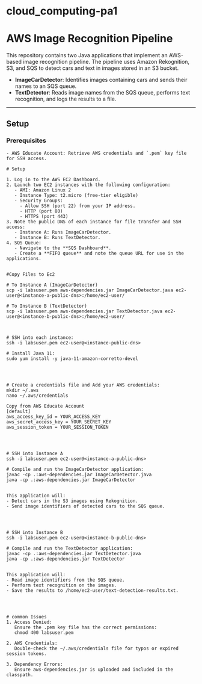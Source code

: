 # cloud_computing-pa1
# AWS Image Recognition Pipeline

This repository contains two Java applications that implement an AWS-based image recognition pipeline. The pipeline uses Amazon Rekognition, S3, and SQS to detect cars and text in images stored in an S3 bucket.

- **ImageCarDetector**: Identifies images containing cars and sends their names to an SQS queue.
- **TextDetector**: Reads image names from the SQS queue, performs text recognition, and logs the results to a file.

---

## Setup

### Prerequisites

```plaintext
- AWS Educate Account: Retrieve AWS credentials and `.pem` key file for SSH access.

# Setup

1. Log in to the AWS EC2 Dashboard.
2. Launch two EC2 instances with the following configuration:
   - AMI: Amazon Linux 2
   - Instance Type: t2.micro (free-tier eligible)
   - Security Groups:
     - Allow SSH (port 22) from your IP address.
     - HTTP (port 80)
     - HTTPS (port 443)
3. Note the public DNS of each instance for file transfer and SSH access:
   - Instance A: Runs ImageCarDetector.
   - Instance B: Runs TextDetector.
4. SQS Queue:
   - Navigate to the **SQS Dashboard**.
   - Create a **FIFO queue** and note the queue URL for use in the applications.


#Copy Files to Ec2

# To Instance A (ImageCarDetector)
scp -i labsuser.pem aws-dependencies.jar ImageCarDetector.java ec2-user@<instance-a-public-dns>:/home/ec2-user/

# To Instance B (TextDetector)
scp -i labsuser.pem aws-dependencies.jar TextDetector.java ec2-user@<instance-b-public-dns>:/home/ec2-user/



# SSH into each instance:
ssh -i labsuser.pem ec2-user@<instance-public-dns>

# Install Java 11:
sudo yum install -y java-11-amazon-corretto-devel




# Create a credentials file and Add your AWS credentials:
mkdir ~/.aws
nano ~/.aws/credentials

Copy from AWS Educate Account
[default]
aws_access_key_id = YOUR_ACCESS_KEY
aws_secret_access_key = YOUR_SECRET_KEY
aws_session_token = YOUR_SESSION_TOKEN




# SSH into Instance A
ssh -i labsuser.pem ec2-user@<instance-a-public-dns>

# Compile and run the ImageCarDetector application:
javac -cp .:aws-dependencies.jar ImageCarDetector.java
java -cp .:aws-dependencies.jar ImageCarDetector


This application will:
- Detect cars in the S3 images using Rekognition.
- Send image identifiers of detected cars to the SQS queue.




# SSH into Instance B
ssh -i labsuser.pem ec2-user@<instance-b-public-dns>

# Compile and run the TextDetector application:
javac -cp .:aws-dependencies.jar TextDetector.java
java -cp .:aws-dependencies.jar TextDetector


This application will:
- Read image identifiers from the SQS queue.
- Perform text recognition on the images.
- Save the results to /home/ec2-user/text-detection-results.txt.




# common Issues
1. Access Denied:
   Ensure the .pem key file has the correct permissions:
   chmod 400 labsuser.pem

2. AWS Credentials:
   Double-check the ~/.aws/credentials file for typos or expired session tokens.

3. Dependency Errors:
   Ensure aws-dependencies.jar is uploaded and included in the classpath.

